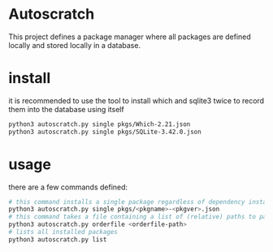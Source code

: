 # Autoscratch
This project defines a package manager where all packages are defined locally and stored locally in a database.

# install
it is recommended to use the tool to install which and sqlite3 twice to record them into the database using itself
```sh
python3 autoscratch.py single pkgs/Which-2.21.json
python3 autoscratch.py single pkgs/SQLite-3.42.0.json
```

# usage
there are a few commands defined:
```sh
# this command installs a single package regardless of dependency installation
python3 autoscratch.py single pkgs/<pkgname>-<pkgver>.json
# this command takes a file containing a list of (relative) paths to package configurations, such that packages can be installed in the correct order
python3 autoscratch.py orderfile <orderfile-path>
# lists all installed packages
python3 autoscratch.py list
```